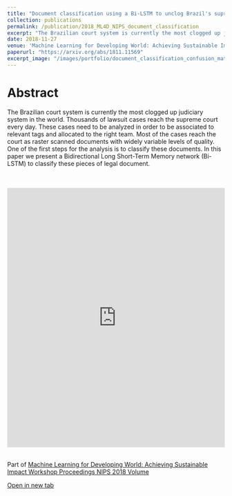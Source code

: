 ```yaml
---
title: "Document classification using a Bi-LSTM to unclog Brazil's supreme court"
collection: publications
permalink: /publication/2018_ML4D_NIPS_document_classification
excerpt: "The Brazilian court system is currently the most clogged up judiciary system in the world. Thousands of lawsuit cases reach the supreme court every day. These cases need to be analyzed in order to be associated to relevant tags and allocated to the right team. Most of the cases reach the court as raster scanned documents with widely variable levels of quality. One of the first steps for the analysis is to classify these documents. In this paper we present a Bidirectional Long Short-Term Memory network (Bi-LSTM) to classify these pieces of legal document."
date: 2018-11-27
venue: 'Machine Learning for Developing World: Achieving Sustainable Impact Workshop Proceedings NIPS'
paperurl: "https://arxiv.org/abs/1811.11569"
excerpt_image: "/images/portfolio/document_classification_confusion_matrix.png"
---
```


# Abstract

The Brazilian court system is currently the most clogged up judiciary system in the world. Thousands of lawsuit cases reach the supreme court every day. These cases need to be analyzed in order to be associated to relevant tags and allocated to the right team. Most of the cases reach the court as raster scanned documents with widely variable levels of quality. One of the first steps for the analysis is to classify these documents. In this paper we present a Bidirectional Long Short-Term Memory network (Bi-LSTM) to classify these pieces of legal document.

<br>
<br>
<iframe src="https://docs.google.com/file/d/1WmIEwNDb2MCBr2g7eUERNxHbhXsdgKAn/preview" width="100%" height="600em" style="border:none;"></iframe>
<br>
<br>

Part of [Machine Learning for Developing World: Achieving Sustainable Impact Workshop Proceedings NIPS 2018 Volume](https://arxiv.org/html/1812.10398)

[Open in new tab](https://arxiv.org/abs/1811.11569)

